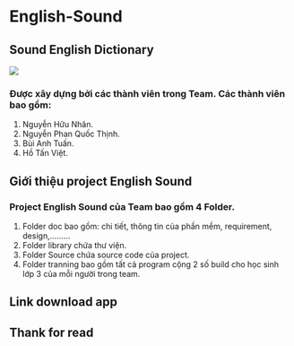 ﻿#                           __English-Sound__
##                     Sound English Dictionary
![](http://www.hccfindiana.org/wp-content/uploads/2012/03/dictionary-project-logo-160510.png)
### Được xây dựng bởi các thành viên trong Team. Các thành viên bao gồm:
1. Nguyễn Hữu Nhân.
2. Nguyễn Phan Quốc Thịnh.
3. Bùi Anh Tuấn.
4. Hồ Tấn Việt.

## Giới thiệu project English Sound
### Project English Sound của Team bao gồm 4 Folder.
1. Folder doc bao gồm: chi tiết, thông tin của phần mềm, requirement, design,.........
2. Folder library chứa thư viện.
3. Folder Source chứa source code của project.
4. Folder tranning bao gồm tất cả program cộng 2 số build cho học sinh lớp 3 của mỗi người trong team.

## Link download app

## Thank for read